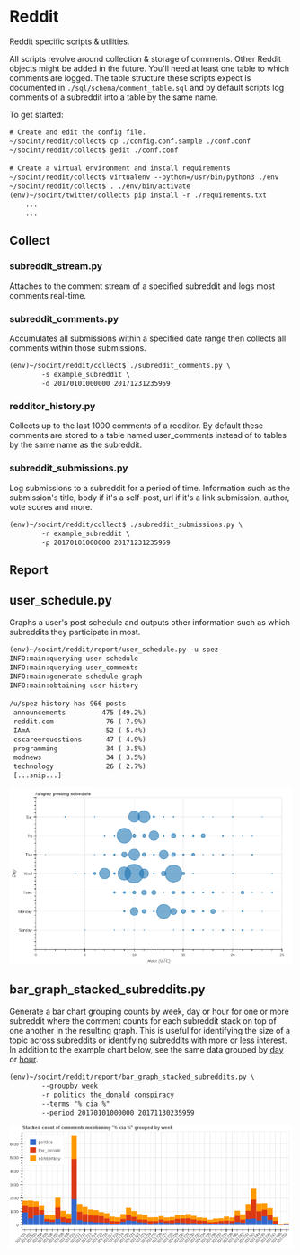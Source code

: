 # Reddit

Reddit specific scripts & utilities.

All scripts revolve around collection & storage of comments. Other Reddit objects might be added in the future. You'll need at least one table to which comments are logged. The table structure these scripts expect is documented in `./sql/schema/comment_table.sql` and by default scripts log comments of a subreddit into a table by the same name.

To get started:
```
# Create and edit the config file.
~/socint/reddit/collect$ cp ./config.conf.sample ./conf.conf
~/socint/reddit/collect$ gedit ./conf.conf

# Create a virtual environment and install requirements
~/socint/reddit/collect$ virtualenv --python=/usr/bin/python3 ./env
~/socint/reddit/collect$ . ./env/bin/activate
(env)~/socint/twitter/collect$ pip install -r ./requirements.txt
    ...
    ...
```

## Collect

### subreddit_stream.py

Attaches to the comment stream of a specified subreddit and logs most comments real-time.

### subreddit_comments.py

Accumulates all submissions within a specified date range then collects all comments within those submissions.

```
(env)~/socint/reddit/collect$ ./subreddit_comments.py \
        -s example_subreddit \
        -d 20170101000000 20171231235959
```

### redditor_history.py

Collects up to the last 1000 comments of a redditor. By default these comments are stored to a table named user_comments instead of to tables by the same name as the subreddit.

### subreddit_submissions.py

Log submissions to a subreddit for a period of time. Information such as the submission's title, body if it's a self-post, url if it's a link submission, author, vote scores and more.

```
(env)~/socint/reddit/collect$ ./subreddit_submissions.py \
        -r example_subreddit \
        -p 20170101000000 20171231235959
```


## Report

## user_schedule.py

Graphs a user's post schedule and outputs other information such as which
subreddits they participate in most.

```
(env)~/socint/reddit/report/user_schedule.py -u spez
INFO:main:querying user schedule
INFO:main:querying user_comments
INFO:main:generate schedule graph
INFO:main:obtaining user history

/u/spez history has 966 posts
 announcements         475 (49.2%)
 reddit.com             76 ( 7.9%)
 IAmA                   52 ( 5.4%)
 cscareerquestions      47 ( 4.9%)
 programming            34 ( 3.5%)
 modnews                34 ( 3.5%)
 technology             26 ( 2.7%)
 [...snip...]
```
![spez posting schedule](https://raw.githubusercontent.com/IHJpc2V1cCAK/socint/master/doc/reddit_user_schedule_spez.png)


## bar_graph_stacked_subreddits.py

Generate a bar chart grouping counts by week, day or hour for one or more subreddit where the comment counts for each subreddit stack on top of one another in the resulting graph. This is useful for identifying the size of a topic across subreddits or identifying subreddits with more or less interest. In addition to the example chart below, see the same data grouped by [day](https://raw.githubusercontent.com/IHJpc2V1cCAK/socint/master/doc/reddit_stacked_subreddits_grouped_days_cia.png) or [hour](https://raw.githubusercontent.com/IHJpc2V1cCAK/socint/master/doc/reddit_stacked_subreddits_grouped_hours_cia.png).

```
(env)~/socint/reddit/report/bar_graph_stacked_subreddits.py \
        --groupby week
        -r politics the_donald conspiracy
        --terms "% cia %"
        --period 20170101000000 20171130235959
```
![cia_grouped_by_weeks](https://raw.githubusercontent.com/IHJpc2V1cCAK/socint/master/doc/reddit_stacked_subreddits_grouped_weeks_cia.png)


